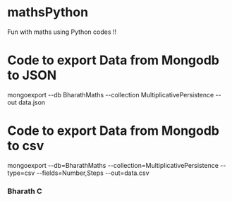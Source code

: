 # mathsPython
Fun with maths using Python codes !!

# Code to export Data from Mongodb to JSON
mongoexport --db BharathMaths --collection MultiplicativePersistence --out data.json

# Code to export Data from Mongodb to csv
mongoexport --db=BharathMaths --collection=MultiplicativePersistence --type=csv --fields=Number,Steps --out=data.csv

### Bharath C